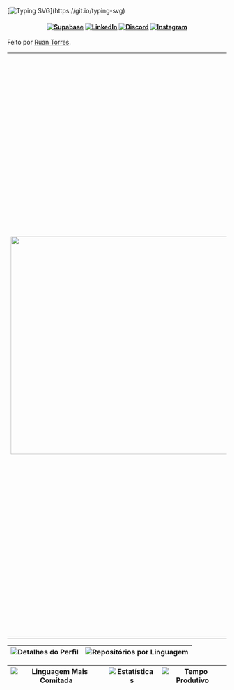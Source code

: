 [![Typing SVG](https://readme-typing-svg.herokuapp.com/?color=EBFAFA&size=35&center=true&vCenter=true&width=1000&lines=Welcome!;I'm+Ruan+Torres;I'm+30+years+old;Web+Developer;)](https://git.io/typing-svg)
<h4 align="center">

[![Supabase](https://img.shields.io/badge/souruandev-273542?style=for-the-badge&logo=supabase&logoColor=white)](https://ruantorress.github.io/Portfolio/)
[![LinkedIn](https://img.shields.io/badge/LinkedIn-0077B5?style=for-the-badge&logo=linkedin&logoColor=white)](https://www.linkedin.com/in/ruanfabio59/)
[![Discord](https://img.shields.io/badge/Discord-7289DA?style=for-the-badge&logo=discord&logoColor=white)](https://discord.com/channels/@me)
[![Instagram](https://img.shields.io/badge/-Instagram-%23E4405F?style=for-the-badge&logo=instagram&logoColor=white)](https://www.instagram.com/ruanfabio59/?igsh=YjE3OTVuNTFwbmxz&utm_source=qr)


</h4>

<table border="0" cellspacing="0" cellpadding="0">
  <tr>
    <td style="border: 0";>
      <img width="500" src="https://www.uniqueerp.co.in/img/course/10.jpg" />
    </td>
    <td style="border: 0";>
      <p>
       I am a Web Developer with a degree in Systems Development Analysis. My expertise spans across all essential areas of software development, with a current focus on advancing my front-end skills in HTML, CSS, JavaScript, and React. I am a naturally curious, enthusiastic, and persistent individual who thrives on learning and embracing new technologies.
      </p>
      <ul>
        <li>
          🔭 I am actively pursuing opportunities in both Front-End and Back-End development to broaden my expertise and contribute to innovative projects.
        </li>
        <li>
          🌱 Currently, I am honing my skills in JavaScript and React, while continually expanding my knowledge base.
        </li>
        <li>
          ⚡ Fun Fact: I relish a good challenge and am always ready to tackle complex problems with innovative solutions!
        </li>
      </ul>
    </td>
  </tr>
  <p>
            Feito por
            <a href="https://github.com/RuanTorress" target="_blank" title="Ver Ruan Torres"
              >Ruan Torres</a
            >.
          </p>
</table>

| ![Detalhes do Perfil](http://github-profile-summary-cards.vercel.app/api/cards/profile-details?username=RuanTorress&theme=apprentice) | ![Repositórios por Linguagem](http://github-profile-summary-cards.vercel.app/api/cards/repos-per-language?username=RuanTorress&theme=apprentice) |
| :-: | :-: |

| ![Linguagem Mais Comitada](http://github-profile-summary-cards.vercel.app/api/cards/most-commit-language?username=RuanTorress&theme=apprentice) | ![Estatísticas](http://github-profile-summary-cards.vercel.app/api/cards/stats?username=RuanTorress&theme=apprentice) | ![Tempo Produtivo](http://github-profile-summary-cards.vercel.app/api/cards/productive-time?username=RuanTorress&theme=apprentice&utcOffset=8) |
| :-: | :-: | :-: |


